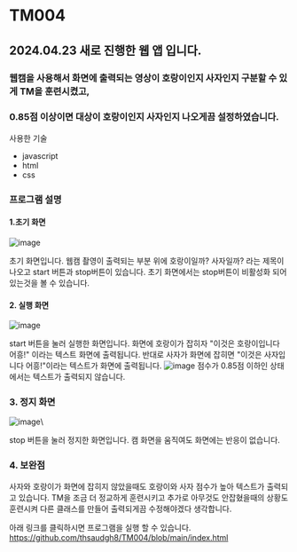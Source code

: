 # TM004
## 2024.04.23 새로 진행한 웹 앱 입니다.
### 웹캠을 사용해서 화면에 출력되는 영상이 호랑이인지 사자인지 구분할 수 있게 TM을 훈련시켰고,
### 0.85점 이상이면 대상이 호랑이인지 사자인지 나오게끔 설정하였습니다.

사용한 기술
- javascript
- html
- css


### 프로그램 설명
#### 1.초기 화면
![image](https://github.com/thsaudgh8/TM004/assets/165768655/79c6e241-fb4e-4830-8ba0-ede937ac1fe1)

초기 화면입니다. 웹캠 촬영이 출력되는 부분 위에 호랑이일까? 사자일까? 라는 제목이 나오고 start 버튼과 stop버튼이 있습니다.
초기 화면에서는 stop버튼이 비활성화 되어있는것을 볼 수 있습니다.

#### 2. 실행 화면
![image](https://github.com/thsaudgh8/TM004/assets/165768655/9aab74df-dd87-4030-9706-6a2103be2e4c)

start 버튼을 눌러 실행한 화면입니다. 화면에 호랑이가 잡히자 "이것은 호랑이입니다 어흥!" 이라는 텍스트 화면에 출력됩니다.
반대로 사자가 화면에 잡히면 "이것은 사자입니다 어흥!"이라는 텍스트가 화면에 출력됩니다.
![image](https://github.com/thsaudgh8/TM004/assets/165768655/a4b7badd-dcaa-455d-81ec-5b882450887a)
점수가 0.85점 이하인 상태에서는 텍스트가 출력되지 않습니다.


### 3. 정지 화면
![image](https://github.com/thsaudgh8/TM004/assets/165768655/aef9b543-4138-4825-852c-0e3a7ae4bdb3)\

stop 버튼을 눌러 정지한 화면입니다. 
캠 화면을 움직여도 화면에는 반응이 없습니다. 

### 4. 보완점
사자와 호랑이가 화면에 잡히지 않았을때도 호랑이와 사자 점수가 높아 텍스트가 출력되고 있습니다.
TM을 조금 더 정교하게 훈련시키고 추가로 아무것도 안잡혔을때의 상황도 훈련시켜 다른 클래스를 만들어 출력되게끔 수정해야겠다 생각합니다.



아래 링크를 클릭하시면 프로그램을 실행 할 수 있습니다.
[https://github.com/thsaudgh8/TM004/blob/main/index.html
](https://thsaudgh8.github.io/TM004/)
